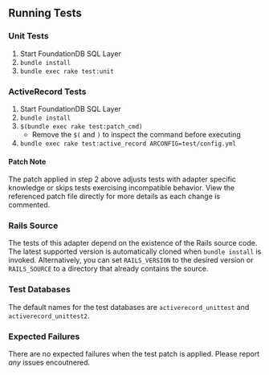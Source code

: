 ## Running Tests

### Unit Tests

1. Start FoundationDB SQL Layer
2. `bundle install`
3. `bundle exec rake test:unit`


### ActiveRecord Tests

1. Start FoundationDB SQL Layer
2. `bundle install`
3. `$(bundle exec rake test:patch_cmd)`
    - Remove the `$(` and `)` to inspect the command before executing
4. `bundle exec rake test:active_record ARCONFIG=test/config.yml`


#### Patch Note

The patch applied in step 2 above adjusts tests with adapter specific
knowledge or skips tests exercising incompatible behavior. View the
referenced patch file directly for more details as each change is
commented.


### Rails Source

The tests of this adapter depend on the existence of the Rails source
code. The latest supported version is automatically cloned when `bundle install`
is invoked. Alternatively, you can set `RAILS_VERSION` to the desired
version or `RAILS_SOURCE` to a directory that already contains the source.


### Test Databases

The default names for the test databases are `activerecord_unittest` and
`activerecord_unittest2`. 


### Expected Failures

There are no expected failures when the test patch is applied. Please
report *any* issues encoutnered.

